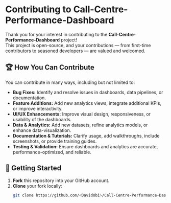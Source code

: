 # Contributing to Call-Centre-Performance-Dashboard

Thank you for your interest in contributing to the **Call-Centre-Performance-Dashboard** project!  
This project is open-source, and your contributions — from first-time contributors to seasoned developers — are valued and welcomed.



## 🏆 How You Can Contribute

You can contribute in many ways, including but not limited to:  
- **Bug Fixes:** Identify and resolve issues in dashboards, data pipelines, or documentation.  
- **Feature Additions:** Add new analytics views, integrate additional KPIs, or improve interactivity.  
- **UI/UX Enhancements:** Improve visual design, responsiveness, or usability of the dashboards.  
- **Data & Analytics:** Add new datasets, refine analytics models, or enhance data-visualization.  
- **Documentation & Tutorials:** Clarify usage, add walkthroughs, include screenshots, or provide training guides.  
- **Testing & Validation:** Ensure dashboards and analytics are accurate, performance-optimized, and reliable.



## 🚀 Getting Started

1. **Fork** this repository into your GitHub account.  
2. **Clone** your fork locally:
   ```bash
   git clone https://github.com/<DavidObi>/Call-Centre-Performance-Dashboard.git